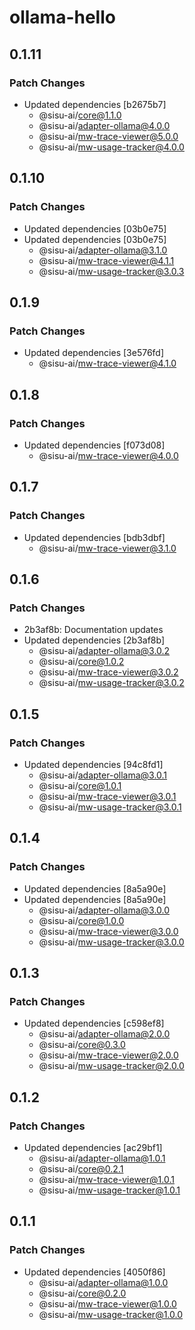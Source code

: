 # ollama-hello

## 0.1.11

### Patch Changes

- Updated dependencies [b2675b7]
  - @sisu-ai/core@1.1.0
  - @sisu-ai/adapter-ollama@4.0.0
  - @sisu-ai/mw-trace-viewer@5.0.0
  - @sisu-ai/mw-usage-tracker@4.0.0

## 0.1.10

### Patch Changes

- Updated dependencies [03b0e75]
- Updated dependencies [03b0e75]
  - @sisu-ai/adapter-ollama@3.1.0
  - @sisu-ai/mw-trace-viewer@4.1.1
  - @sisu-ai/mw-usage-tracker@3.0.3

## 0.1.9

### Patch Changes

- Updated dependencies [3e576fd]
  - @sisu-ai/mw-trace-viewer@4.1.0

## 0.1.8

### Patch Changes

- Updated dependencies [f073d08]
  - @sisu-ai/mw-trace-viewer@4.0.0

## 0.1.7

### Patch Changes

- Updated dependencies [bdb3dbf]
  - @sisu-ai/mw-trace-viewer@3.1.0

## 0.1.6

### Patch Changes

- 2b3af8b: Documentation updates
- Updated dependencies [2b3af8b]
  - @sisu-ai/adapter-ollama@3.0.2
  - @sisu-ai/core@1.0.2
  - @sisu-ai/mw-trace-viewer@3.0.2
  - @sisu-ai/mw-usage-tracker@3.0.2

## 0.1.5

### Patch Changes

- Updated dependencies [94c8fd1]
  - @sisu-ai/adapter-ollama@3.0.1
  - @sisu-ai/core@1.0.1
  - @sisu-ai/mw-trace-viewer@3.0.1
  - @sisu-ai/mw-usage-tracker@3.0.1

## 0.1.4

### Patch Changes

- Updated dependencies [8a5a90e]
- Updated dependencies [8a5a90e]
  - @sisu-ai/adapter-ollama@3.0.0
  - @sisu-ai/core@1.0.0
  - @sisu-ai/mw-trace-viewer@3.0.0
  - @sisu-ai/mw-usage-tracker@3.0.0

## 0.1.3

### Patch Changes

- Updated dependencies [c598ef8]
  - @sisu-ai/adapter-ollama@2.0.0
  - @sisu-ai/core@0.3.0
  - @sisu-ai/mw-trace-viewer@2.0.0
  - @sisu-ai/mw-usage-tracker@2.0.0

## 0.1.2

### Patch Changes

- Updated dependencies [ac29bf1]
  - @sisu-ai/adapter-ollama@1.0.1
  - @sisu-ai/core@0.2.1
  - @sisu-ai/mw-trace-viewer@1.0.1
  - @sisu-ai/mw-usage-tracker@1.0.1

## 0.1.1

### Patch Changes

- Updated dependencies [4050f86]
  - @sisu-ai/adapter-ollama@1.0.0
  - @sisu-ai/core@0.2.0
  - @sisu-ai/mw-trace-viewer@1.0.0
  - @sisu-ai/mw-usage-tracker@1.0.0
